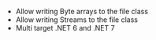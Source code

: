 - Allow writing Byte arrays to the file class
- Allow writing Streams to the file class
- Multi target .NET 6 and .NET 7